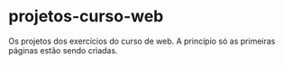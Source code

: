 # projetos-curso-web
 Os projetos dos exercícios do curso de web.
 A princípio só as primeiras páginas estão sendo criadas.


<!-- Curso do Jamilton Damascenona  -->
